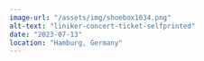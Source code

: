 ```yaml
---
image-url: "/assets/img/shoebox1034.png"
alt-text: "liniker-concert-ticket-selfprinted"
date: "2023-07-13"
location: "Hamburg, Germany"
---
```


